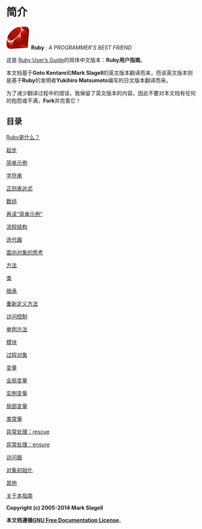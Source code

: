 # 简介
![Ruby用户指南](./images/ruby-logo.png "Ruby logo")
**Ruby** : *A PROGRAMMER'S BEST FRIEND*

这是 [Ruby User’s Guide]( http://www.rubyist.net/~slagell/ruby/	"Ruby User’s Guide")的简体中文版本：**Ruby用户指南**。

本文档基于**Goto Kentaro**和**Mark Slagell**的英文版本翻译而来，而该英文版本则是基于**Ruby**的发明者**Yukihiro Matsumoto**编写的日文版本翻译而来。 

为了减少翻译过程中的错误，我保留了英文版本的内容。因此不要对本文档有任何的抱怨或不满，**Fork**并完善它！

## 目录

[Ruby是什么？](./markdown/index.md "What is ruby?")

[起步](./markdown/getstarted.md "Getting started")

[简单示例](./markdown/examples.md "Simple examples")

[字符串](./markdown/strings.md "Strings")

[正则表达式](./markdown/regexp.md "Regular expressions")

[数组](./markdown/arrays.md "Arrays")

[再读“简单示例”](./markdown/backtoexamples.md "Back to the simple examples")

[流程结构](./markdown/control.md "Control structures")

[迭代器](./markdown/iterators.md "Iterators")

[面向对象的思考](./markdown/oothinking.md "Object-oriented thinking")

[方法](./markdown/markdown/methods.md "Methods")

[类](./markdown/classes.md "Classes")

[继承](./markdown/inheritance.md "Inheritance")

[重新定义方法](./markdown/redefinemethods.md "Redefinition of methods")

[访问控制](./markdown/accesscontrol.md "Access control")

[单例方法](./markdown/singletonmethods.md "Singleton methods")

[模块](./markdown/modules.md "Modules")

[过程对象](./markdown/procobjects.md "Procedure objects")

[变量](./markdown/variables.md "Variables")

[全局变量](./markdown/globalvars.md "Global variables")

[实例变量](./markdown/instancevars.md "Instance variables")

[局部变量](./markdown/localvars.md "Local variables")

[类常量](./markdown/constants.md "Class constants")

[异常处理：rescue](./markdown/rescue.md "Exception processing: rescue")

[异常处理：ensure](./markdown/ensure.md "Exception processing: ensure")

[访问器](./markdown/accessors.md "Accessors")

[对象初始化](./markdown/objinitialization.md "Object initialization")

[其他](./markdown/misc.md "misc")

[关于本指南](./markdown/about.md "About the guide")

**Copyright (c) 2005-2014 Mark Slagell**

**本文档遵循[GNU Free Documentation License](./License.txt "GNU Free Documentation License]")**。

## 